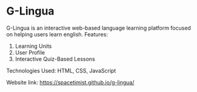 # G-Lingua
G-Lingua is an interactive web-based language learning platform focused on helping users learn english.
Features:

1. Learning Units
2. User Profile
3. Interactive Quiz-Based Lessons

Technologies Used: HTML, CSS, JavaScript

Website link: https://spacetimist.github.io/g-lingua/
